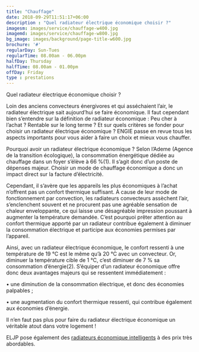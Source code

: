 ```yaml
---
title: "Chauffage"
date: 2018-09-29T11:51:17+06:00
description : "Quel radiateur électrique économique choisir ?"
imagesm: images/service/chauffage-w400.jpg
imagemd: images/service/chauffage-w800.jpg
bg_image: images/background/page-title-w600.jpg
brochure: '#'
regularDay: Sun-Tues
regularTime: 08.00am - 06.00pm
halfDay: Thursday
halfTime: 08.00am - 01.00pm
offDay: Friday
type : prestations
---
```


Quel radiateur électrique économique choisir ?

Loin des anciens convecteurs énergivores et qui asséchaient l’air, le radiateur électrique sait aujourd’hui se faire économique<!--more-->. Il faut cependant bien s’entendre sur la définition de radiateur économique : Peu cher à l’achat ? Rentable sur le long terme ? Et sur quels critères se fonder pour choisir un radiateur électrique économique ? ENGIE passe en revue tous les aspects importants pour vous aider à faire un choix et mieux vous chauffer.

Pourquoi avoir un radiateur électrique économique ?
Selon l’Ademe (Agence de la transition écologique), la consommation énergétique dédiée au chauffage dans un foyer s’élève à 66 %(1). Il s’agit donc d’un poste de dépenses majeur. Choisir un mode de chauffage économique a donc un impact direct sur la facture d’électricité.

Cependant, il s’avère que les appareils les plus économiques à l’achat n’offrent pas un confort thermique suffisant. À cause de leur mode de fonctionnement par convection, les radiateurs convecteurs assèchent l’air, s’enclenchent souvent et ne procurent pas une agréable sensation de chaleur enveloppante, ce qui laisse une désagréable impression poussant à augmenter la température demandée. C’est pourquoi prêter attention au confort thermique apporté par un radiateur contribue également à diminuer la consommation électrique et participe aux économies permises par l’appareil.

Ainsi, avec un radiateur électrique économique, le confort ressenti à une température de 19 °C est le même qu’à 20 °C avec un convecteur. Or, diminuer la température cible de 1 °C, c’est diminuer de 7 % sa consommation d’énergie(2). S’équiper d’un radiateur économique offre donc deux avantages majeurs qui se ressentent immédiatement :

•     une diminution de la consommation électrique, et donc des économies palpables ;

•     une augmentation du confort thermique ressenti, qui contribue également aux économies d’énergie.

Il n’en faut pas plus pour faire du radiateur électrique économique un véritable atout dans votre logement !



ELJP pose également des [radiateurs économique intelligents](service/maison-connectee) à des prix très abordables.
